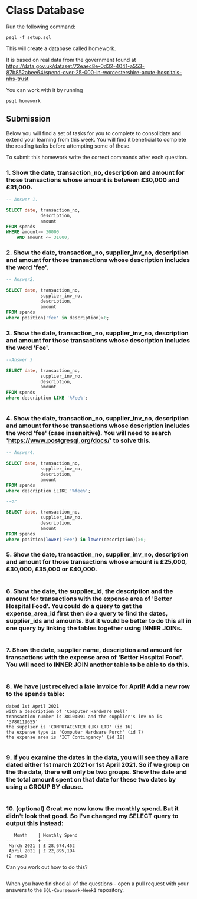 # Class Database

Run the following command:

```
psql -f setup.sql
```

This will create a database called homework.

It is based on real data from the government found at
https://data.gov.uk/dataset/72eaec8e-0d32-4041-a553-87b852abee64/spend-over-25-000-in-worcestershire-acute-hospitals-nhs-trust

You can work with it by running

```
psql homework
```

## Submission

Below you will find a set of tasks for you to complete to consolidate and extend your learning from this week. You will find it beneficial to complete the reading tasks before attempting some of these.

To submit this homework write the correct commands after each question.

### 1. Show the date, transaction_no, description and amount for those transactions whose amount is between £30,000 and £31,000.

```sql
-- Answer 1.

SELECT date, transaction_no,
             description,
             amount
FROM spends
WHERE amount>= 30000
    AND amount <= 31000;

```

### 2. Show the date, transaction_no, supplier_inv_no, description and amount for those transactions whose description includes the word 'fee'.

```sql
-- Answer2.

SELECT date, transaction_no,
             supplier_inv_no,
             description,
             amount
FROM spends
where position('fee' in description)>0;

```

### 3. Show the date, transaction_no, supplier_inv_no, description and amount for those transactions whose description includes the word 'Fee'.

```sql
--Answer 3

SELECT date, transaction_no,
             supplier_inv_no,
             description,
             amount
FROM spends
where description LIKE '%Fee%';



```

### 4. Show the date, transaction_no, supplier_inv_no, description and amount for those transactions whose description includes the word 'fee' (case insensitive). You will need to search 'https://www.postgresql.org/docs/' to solve this.

```sql
-- Answer4.

SELECT date, transaction_no,
             supplier_inv_no,
             description,
             amount
FROM spends
where description iLIKE '%fee%';

--or

SELECT date, transaction_no,
             supplier_inv_no,
             description,
             amount
FROM spends
where position(lower('Fee') in lower(description))>0;

```

### 5. Show the date, transaction_no, supplier_inv_no, description and amount for those transactions whose amount is £25,000, £30,000, £35,000 or £40,000.

```sql

```

### 6. Show the date, the supplier_id, the description and the amount for transactions with the expense area of 'Better Hospital Food'. You could do a query to get the expense_area_id first then do a query to find the dates, supplier_ids and amounts. But it would be better to do this all in one query by linking the tables together using INNER JOINs.

```sql

```

### 7. Show the date, supplier name, description and amount for transactions with the expense area of 'Better Hospital Food'. You will need to INNER JOIN another table to be able to do this.

```sql

```

### 8. We have just received a late invoice for April! Add a new row to the spends table:

    dated 1st April 2021
    with a description of 'Computer Hardware Dell'
    transaction number is 38104091 and the supplier's inv no is '3780119655'
    the supplier is 'COMPUTACENTER (UK) LTD' (id 16)
    the expense type is 'Computer Hardware Purch' (id 7)
    the expense area is 'ICT Contingency' (id 18)

```sql

```

### 9. If you examine the dates in the data, you will see they all are dated either 1st march 2021 or 1st April 2021. So if we group on the the date, there will only be two groups. Show the date and the total amount spent on that date for these two dates by using a GROUP BY clause.

```sql

```

### 10. (optional) Great we now know the monthly spend. But it didn't look that good. So I've changed my SELECT query to output this instead:

```
   Month    | Monthly Spend
------------+---------------
 March 2021 | £ 28,674,452
 April 2021 | £ 22,895,194
(2 rows)
```

Can you work out how to do this?

```sql

```

When you have finished all of the questions - open a pull request with your answers to the `SQL-Coursework-Week1` repository.
